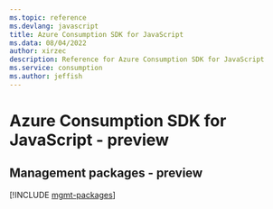 ```yaml
---
ms.topic: reference
ms.devlang: javascript
title: Azure Consumption SDK for JavaScript
ms.data: 08/04/2022
author: xirzec
description: Reference for Azure Consumption SDK for JavaScript
ms.service: consumption
ms.author: jeffish
---
```

# Azure Consumption SDK for JavaScript - preview

## Management packages - preview
[!INCLUDE [mgmt-packages](consumption-mgmt-index.md)]
